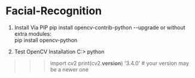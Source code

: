 # Facial-Recognition
1. Install Via PIP 
pip install opencv-contrib-python --upgrade 
or without extra modules:  
pip install opencv-python 

2. Test OpenCV Installation 
C:\> python 
>>> import cv2 
>>> print(cv2.__version__) 
'3.4.0' # your version may be a newer one
